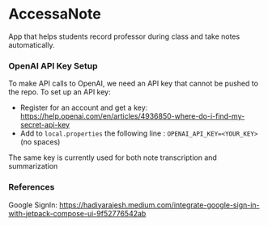 # AccessaNote
App that helps students record professor during class and take notes automatically.

### OpenAI API Key Setup
To make API calls to OpenAI, we need an API key that cannot be pushed to the repo. To set up an API key:
* Register for an account and get a key: https://help.openai.com/en/articles/4936850-where-do-i-find-my-secret-api-key
* Add to ```local.properties``` the following line : ```OPENAI_API_KEY=<YOUR_KEY>``` (no spaces)

The same key is currently used for both note transcription and summarization

### References
Google SignIn: https://hadiyarajesh.medium.com/integrate-google-sign-in-with-jetpack-compose-ui-9f52776542ab
